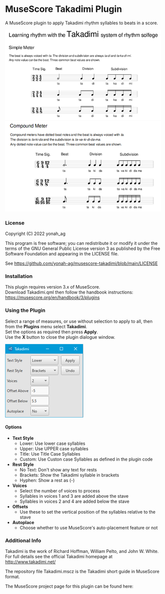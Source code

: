# MuseScore Takadimi Plugin

A MuseScore plugin to apply Takadimi rhythm syllables to beats in a score.

![00](https://github.com/yonah-ag/musescore-takadimi/blob/main/images/takadimi00.png)
![02](https://github.com/yonah-ag/musescore-takadimi/blob/main/images/takadimi02.png)

### License

Copyright (C) 2022 yonah_ag

This program is free software; you can redistribute it or modify it under the terms of the GNU General Public License version 3 as published by the Free Software Foundation and appearing in the LICENSE file.

See https://github.com/yonah-ag/musescore-takadimi/blob/main/LICENSE

### Installation

This plugin requires version 3.x of MuseScore.  
Download Takadimi.qml then follow the handbook instructions: https://musescore.org/en/handbook/3/plugins

### Using the Plugin

Select a range of measures, or use without selection to apply to all, then from the **Plugins** menu select **Takadimi**.  
Set the options as required then press **Apply**.  
Use the **X** button to close the plugin dialogue window.

![03](https://github.com/yonah-ag/musescore-takadimi/blob/main/images/takadimi03.png)

#### Options

+ **Text Style**
  + Lower: Use lower case syllables
  + Upper: Use UPPER case syllables
  + Title: Use Title Case Syllables
  + Custom: Use Custon case Syllables as defined in the plugin code
+ **Rest Style**
  + No Text: Don't show any text for rests
  + Brackets: Show the Takadimi syllable in brackets
  + Hyphen: Show a rest as (-)
+ **Voices**
  + Select the number of voices to process
  + Syllables in voices 1 and 3 are added above the stave
  + Syllables in voices 2 and 4 are added below the stave
+ **Offsets**
  + Use these to set the vertical position of the syllables relative to the stave
+ **Autoplace**
  + Choose whether to use MuseScore's auto-placement feature or not

### Additional Info

Takadimi is the work of Richard Hoffman, William Pelto, and John W. White.  
For full details see the official Takadimi homepage at http://www.takadimi.net/

The repository file Takadimi.mscz is the Takadimi short guide in MuseScore format.

The MuseScore project page for this plugin can be found here:
